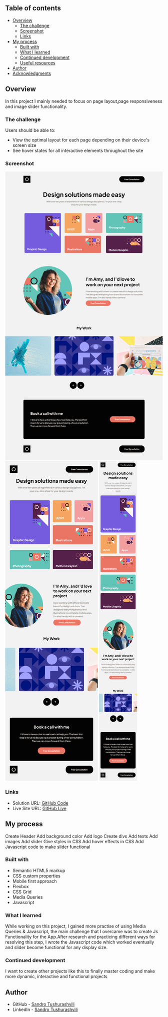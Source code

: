 ## Table of contents

- [Overview](#overview)
  - [The challenge](#the-challenge)
  - [Screenshot](#screenshot)
  - [Links](#links)
- [My process](#my-process)
  - [Built with](#built-with)
  - [What I learned](#what-i-learned)
  - [Continued development](#continued-development)
  - [Useful resources](#useful-resources)
- [Author](#author)
- [Acknowledgments](#acknowledgments)


## Overview

In this project I mainly needed to focus on page layout,page responsiveness and image slider functionality.

### The challenge

Users should be able to:

- View the optimal layout for each page depending on their device's screen size
- See hover states for all interactive elements throughout the site



### Screenshot
![](./assets/desktop-design.png)
![](./assets/tablet-design.png)
![](./assets/mobile-design.png)


### Links

- Solution URL: [GitHub Code](https://github.com/Tusho7/Single-Page-Design)
- Live Site URL: [GitHub Live](https://tusho7.github.io/Single-Page-Design/)

## My process

Create Header
Add background color
Add logo
Create divs
Add texts
Add images
Add slider
Give styles in CSS
Add hover effects in CSS
Add Javascript code to make slider functional

### Built with

- Semantic HTML5 markup
- CSS custom properties
- Mobile first approach
- Flexbox
- CSS Grid
- Media Queries
- Javascript

### What I learned

While working on this project, I gained more practise of using Media Queries & Javascript,  the main challenge that I overcame was to create Js Functionality for the App.After research and practicing different ways for resolving this step, I wrote the Javascript code which worked eventually and slider become functional for any display size.

### Continued development

I want to create other projects like this to finally master coding and make more dynamic, interactive and functional projects

## Author

- GitHub - [Sandro Tushurashvili](https://github.com/Tusho7)
- LinkedIn - [Sandro Tushurashvili](https://www.linkedin.com/in/sandro-tushurashvili/)